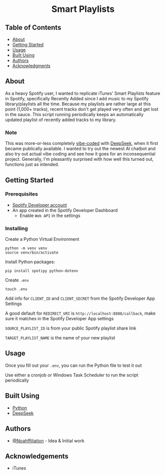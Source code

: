 <h1 align="center">Smart Playlists</h1>

## Table of Contents
- [About](#about)
- [Getting Started](#getting_started)
- [Usage](#usage)
- [Built Using](#built_using)
- [Authors](#authors)
- [Acknowledgments](#acknowledgement)

## About <a name = "about"></a>
As a heavy Spotify user, I wanted to replicate iTunes' Smart Playlists feature in Spotify, specifically Recently Added since I add music to my Spotify library/playlists all the time. Because my playlists are rather large at this point (1,000+ tracks), recent tracks don't get played very often and get lost in the sauce. This script running periodically keeps an automatically updated playlist of recently added tracks to my library.

### Note <a name = "note"></a>
This was more-or-less completely [vibe-coded](https://en.wikipedia.org/wiki/Vibe_coding) with [DeepSeek](https://chat.deepseek.com/), when it first became publically available. I wanted to try out the newest AI chatbot and also try out actual vibe coding and see how it goes for an inconsequential project. Generally, I'm pleasantly surprised with how well this turned out, functions just as intended.

## Getting Started <a name = "getting_started"></a>
### Prerequisites
- [Spotify Developer account](https://developer.spotify.com/)
- An app created in the Spotify Developer Dashboard
    - Enable `Web API` in the settings

### Installing
Create a Python Virtual Environment
```
python -m venv venv
source venv/bin/activate
```

Install Python packages:
```
pip install spotipy python-dotenv
```

Create `.env`
```
touch .env
```
Add info for `CLIENT_ID` and `CLIENT_SECRET` from the Spotify Developer App Settings

A good default for `REDIRECT_URI` is `http://localhost:8888/callback`, make sure it matches in the Spotify Developer App settings

`SOURCE_PLAYLIST_ID` is from your public Spotify playlist share link

`TARGET_PLAYLIST_NAME` is the name of your new playlist

## Usage <a name="usage"></a>
Once you fill out your `.env`, you can run the Python file to test it out

Use either a cronjob or Windows Task Scheduler to run the script periodically

## Built Using <a name = "built_using"></a>
- [Python](https://www.python.org/)
- [DeepSeek](https://chat.deepseek.com/)

## Authors <a name = "authors"></a>
- [@Noahffiliation](https://github.com/Noahffiliation) - Idea & Initial work

## Acknowledgements <a name = "acknowledgement"></a>
- iTunes
